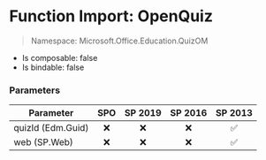 # Function Import: OpenQuiz

> Namespace: Microsoft.Office.Education.QuizOM

- Is composable: false
- Is bindable: false

### Parameters

Parameter | SPO | SP 2019 | SP 2016 | SP 2013
----------|:---:|:-------:|:-------:|:-------:
quizId (Edm.Guid) | ❌ | ❌ | ❌ | ✅
web (SP.Web) | ❌ | ❌ | ❌ | ✅